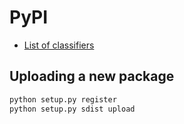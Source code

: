 # PyPI

* [List of classifiers](https://pypi.org/classifiers/)

## Uploading a new package

```bash
python setup.py register
python setup.py sdist upload
```

